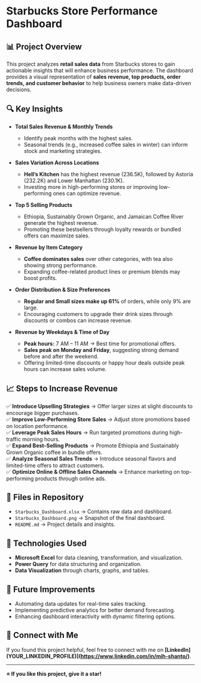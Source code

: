 # Starbucks Store Performance Dashboard  

## 📊 Project Overview  
This project analyzes **retail sales data** from Starbucks stores to gain actionable insights that will enhance business performance. The dashboard provides a visual representation of **sales revenue, top products, order trends, and customer behavior** to help business owners make data-driven decisions.

## 🔍 Key Insights  
- **Total Sales Revenue & Monthly Trends**  
  - Identify peak months with the highest sales.
  - Seasonal trends (e.g., increased coffee sales in winter) can inform stock and marketing strategies.

- **Sales Variation Across Locations**  
  - **Hell’s Kitchen** has the highest revenue (236.5K), followed by Astoria (232.2K) and Lower Manhattan (230.1K).
  - Investing more in high-performing stores or improving low-performing ones can optimize revenue.

- **Top 5 Selling Products**  
  - Ethiopia, Sustainably Grown Organic, and Jamaican Coffee River generate the highest revenue.
  - Promoting these bestsellers through loyalty rewards or bundled offers can maximize sales.

- **Revenue by Item Category**  
  - **Coffee dominates sales** over other categories, with tea also showing strong performance.
  - Expanding coffee-related product lines or premium blends may boost profits.

- **Order Distribution & Size Preferences**  
  - **Regular and Small sizes make up 61%** of orders, while only 9% are large.
  - Encouraging customers to upgrade their drink sizes through discounts or combos can increase revenue.

- **Revenue by Weekdays & Time of Day**  
  - **Peak hours:** 7 AM – 11 AM → Best time for promotional offers.
  - **Sales peak on Monday and Friday**, suggesting strong demand before and after the weekend.
  - Offering limited-time discounts or happy hour deals outside peak hours can increase sales volume.

## 📈 Steps to Increase Revenue  
✅ **Introduce Upselling Strategies** → Offer larger sizes at slight discounts to encourage bigger purchases.  
✅ **Improve Low-Performing Store Sales** → Adjust store promotions based on location performance.  
✅ **Leverage Peak Sales Hours** → Run targeted promotions during high-traffic morning hours.  
✅ **Expand Best-Selling Products** → Promote Ethiopia and Sustainably Grown Organic coffee in bundle offers.  
✅ **Analyze Seasonal Sales Trends** → Introduce seasonal flavors and limited-time offers to attract customers.  
✅ **Optimize Online & Offline Sales Channels** → Enhance marketing on top-performing products through online ads.  

## 📂 Files in Repository  
- `Starbucks_Dashboard.xlsx` → Contains raw data and dashboard.  
- `Starbucks_Dashboard.png` → Snapshot of the final dashboard.  
- `README.md` → Project details and insights.  

## 🚀 Technologies Used  
- **Microsoft Excel** for data cleaning, transformation, and visualization.  
- **Power Query** for data structuring and organization.  
- **Data Visualization** through charts, graphs, and tables.  

## 📌 Future Improvements  
- Automating data updates for real-time sales tracking.  
- Implementing predictive analytics for better demand forecasting.  
- Enhancing dashboard interactivity with dynamic filtering options.  

## 📢 Connect with Me  
If you found this project helpful, feel free to connect with me on **[LinkedIn] (YOUR_LINKEDIN_PROFILE)](https://www.linkedin.com/in/mih-shanto/)**.  

---  
**⭐ If you like this project, give it a star!**
